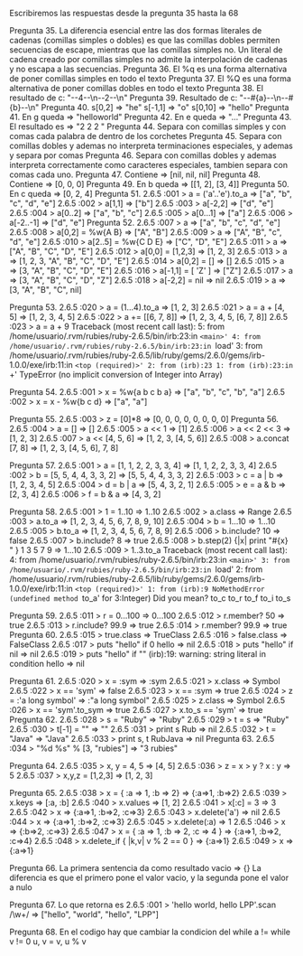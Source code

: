 Escribiremos las respuestas desde la pregunta 35 hasta la 68

Pregunta 35. La diferencia esencial entre las dos formas literales de cadenas (comillas simples o dobles) es que las comillas dobles permiten secuencias de escape, mientras que las comillas simples no.
Un literal de cadena creado por comillas simples no admite la interpolación de cadenas y no escapa a las secuencias.
Pregunta 36. El %q es una forma alternativa de poner comillas simples en todo el texto
Pregunta 37. El %Q es una forma alternativa de poner comillas dobles en todo el texto
Pregunta 38. El resultado de c: "--4--\n--2--\n"
Pregunta 39. Resultado de c:  "--\#{a}--\n--\#{b}--\n"
Pregunta 40. s[0,2] => "he"    s[-1,1] => "o"   s[0,10] => "hello"
Pregunta 41. En g queda => "helloworld"
Pregunta 42. En e queda => "..."
Pregunta 43. El resultado es => "2 2 2 " 
Pregunta 44. Separa con comillas simples y con comas cada palabra de dentro de los corchetes
Pregunta 45. Separa con comillas dobles y ademas no interpreta terminaciones especiales, y ademas y separa por comas
Pregunta 46. Separa con comillas dobles y ademas interpreta correctamente como caracteres especiales, tambien separa con comas cada uno.
Pregunta 47. Contiene => [nil, nil, nil]
Pregunta 48. Contiene => [0, 0, 0] 
Pregunta 49. En b queda => [[1, 2], [3, 4]] 
Pregunta 50. En c queda  => [0, 2, 4] 
Pregunta 51. 2.6.5 :001 > a = ('a'..'e').to_a
			 => ["a", "b", "c", "d", "e"] 
			2.6.5 :002 > a[1,1]
			 => ["b"] 
			2.6.5 :003 > a[-2,2]
			 => ["d", "e"] 
			2.6.5 :004 > a[0..2]
			 => ["a", "b", "c"] 
			2.6.5 :005 > a[0...1]
			 => ["a"] 
			2.6.5 :006 > a[-2..-1]
			 => ["d", "e"] 
Pregunta 52.
			2.6.5 :007 > a
			=> ["a", "b", "c", "d", "e"] 
			2.6.5 :008 > a[0,2] = %w{A B}
			=> ["A", "B"] 
			2.6.5 :009 > a
			=> ["A", "B", "c", "d", "e"] 
			2.6.5 :010 > a[2..5] = %w{C D E}
			=> ["C", "D", "E"] 
			2.6.5 :011 > a
			=> ["A", "B", "C", "D", "E"] 
			2.6.5 :012 > a[0,0] = [1,2,3]
			=> [1, 2, 3] 
			2.6.5 :013 > a
			=> [1, 2, 3, "A", "B", "C", "D", "E"] 
			2.6.5 :014 > a[0,2] = []
			=> [] 
			2.6.5 :015 > a
			=> [3, "A", "B", "C", "D", "E"] 
			2.6.5 :016 > a[-1,1] = [ 'Z' ]
			=> ["Z"] 
			2.6.5 :017 > a
			=> [3, "A", "B", "C", "D", "Z"] 
			2.6.5 :018 > a[-2,2] = nil
			=> nil 
			2.6.5 :019 > a
			=> [3, "A", "B", "C", nil] 
 
Pregunta 53. 
			2.6.5 :020 > a = (1...4).to_a
			 => [1, 2, 3] 
			2.6.5 :021 > a = a + [4, 5]
			 => [1, 2, 3, 4, 5] 
			2.6.5 :022 > a += [[6, 7, 8]]
			 => [1, 2, 3, 4, 5, [6, 7, 8]] 
			2.6.5 :023 > a = a + 9
			Traceback (most recent call last):
			        5: from /home/usuario/.rvm/rubies/ruby-2.6.5/bin/irb:23:in `<main>'
			        4: from /home/usuario/.rvm/rubies/ruby-2.6.5/bin/irb:23:in `load'
			        3: from /home/usuario/.rvm/rubies/ruby-2.6.5/lib/ruby/gems/2.6.0/gems/irb-1.0.0/exe/irb:11:in `<top (required)>'
			        2: from (irb):23
			        1: from (irb):23:in `+'
			TypeError (no implicit conversion of Integer into Array)

Pregunta 54. 
			2.6.5 :001 > x = %w{a b c b a}
			 => ["a", "b", "c", "b", "a"] 
			2.6.5 :002 > x = x - %w{b c d}
			 => ["a", "a"] 

Pregunta 55. 
			2.6.5 :003 > z = [0]*8
			 => [0, 0, 0, 0, 0, 0, 0, 0] 
Pregunta 56. 
			2.6.5 :004 > a = []
			 => [] 
			2.6.5 :005 > a << 1
			 => [1] 
			2.6.5 :006 > a << 2 << 3
			 => [1, 2, 3] 
			2.6.5 :007 > a << [4, 5, 6]
			 => [1, 2, 3, [4, 5, 6]] 
			2.6.5 :008 > a.concat [7, 8]
			 => [1, 2, 3, [4, 5, 6], 7, 8] 

Pregunta 57. 
			2.6.5 :001 > a = [1, 1, 2, 2, 3, 3, 4]
			 => [1, 1, 2, 2, 3, 3, 4] 
			2.6.5 :002 > b = [5, 5, 4, 4, 3, 3, 2]
			 => [5, 5, 4, 4, 3, 3, 2] 
			2.6.5 :003 > c = a | b
			 => [1, 2, 3, 4, 5] 
			2.6.5 :004 > d = b | a
			 => [5, 4, 3, 2, 1] 
			2.6.5 :005 > e = a & b
			 => [2, 3, 4] 
			2.6.5 :006 > f = b & a
			 => [4, 3, 2] 

Pregunta 58.
			2.6.5 :001 > 1 = 1..10
			 => 1..10 
			2.6.5 :002 > a.class
			 => Range 
			2.6.5 :003 > a.to_a
			 => [1, 2, 3, 4, 5, 6, 7, 8, 9, 10] 
			2.6.5 :004 > b = 1...10
			 => 1...10 
			2.6.5 :005 > b.to_a
			 => [1, 2, 3, 4, 5, 6, 7, 8, 9] 
			2.6.5 :006 > b.include? 10
			 => false 
			2.6.5 :007 > b.include? 8
			 => true 
			2.6.5 :008 > b.step(2) {|x| print "#{x} " }
			1 3 5 7 9  => 1...10 
			2.6.5 :009 > 1..3.to_a
			Traceback (most recent call last):
			        4: from /home/usuario/.rvm/rubies/ruby-2.6.5/bin/irb:23:in `<main>'
			        3: from /home/usuario/.rvm/rubies/ruby-2.6.5/bin/irb:23:in `load'
			        2: from /home/usuario/.rvm/rubies/ruby-2.6.5/lib/ruby/gems/2.6.0/gems/irb-1.0.0/exe/irb:11:in `<top (required)>'
			        1: from (irb):9
			NoMethodError (undefined method `to_a' for 3:Integer)
			Did you mean?  to_c
			               to_r
			               to_f
			               to_i
			               to_s

Pregunta 59.
			2.6.5 :011 > r = 0...100
			 => 0...100 
			2.6.5 :012 > r.member? 50
			 => true 
			2.6.5 :013 > r.include? 99.9 
			 => true 
			2.6.5 :014 > r.member? 99.9
			 => true 
Pregunta 60.
			2.6.5 :015 > true.class
			 => TrueClass 
			2.6.5 :016 > false.class
			 => FalseClass 
			2.6.5 :017 > puts "hello" if 0
			hello
			 => nil 
			2.6.5 :018 > puts "hello" if nil
			 => nil 
			2.6.5 :019 > puts "hello" if ""
			(irb):19: warning: string literal in condition
			hello
			 => nil 

Pregunta 61.
			2.6.5 :020 > x = :sym
			 => :sym 
			2.6.5 :021 > x.class
			 => Symbol 
			2.6.5 :022 > x == 'sym'
			 => false 
			2.6.5 :023 > x == :sym
			 => true 
			2.6.5 :024 > z = :'a long symbol'
			 => :"a long symbol" 
			2.6.5 :025 > z.class
			 => Symbol 
			2.6.5 :026 > x == 'sym'.to_sym
			 => true 
			2.6.5 :027 > x.to_s == 'sym'
			 => true 
Pregunta 62.
			2.6.5 :028 > s = "Ruby"
			 => "Ruby" 
			2.6.5 :029 > t = s
			 => "Ruby" 
			2.6.5 :030 > t[-1] = ""
			 => "" 
			2.6.5 :031 > print s
			Rub => nil 
			2.6.5 :032 > t = "Java"
			 => "Java" 
			2.6.5 :033 > print s, t
			RubJava => nil 
Pregunta 63.
			2.6.5 :034 > "%d %s" % [3, "rubies"]
			 => "3 rubies"

Pregunta 64.
			2.6.5 :035 > x, y = 4, 5
			 => [4, 5] 
			2.6.5 :036 > z = x > y ? x : y
			 => 5 
			2.6.5 :037 > x,y,z = [1,2,3]
			 => [1, 2, 3] 


Pregunta 65.
			2.6.5 :038 > x = { :a => 1, :b => 2}
			 => {:a=>1, :b=>2} 
			2.6.5 :039 > x.keys
			 => [:a, :b] 
			2.6.5 :040 > x.values
			 => [1, 2] 
			2.6.5 :041 > x[:c] = 3
			 => 3 
			2.6.5 :042 > x
			 => {:a=>1, :b=>2, :c=>3} 
			2.6.5 :043 > x.delete('a')
			 => nil 
			2.6.5 :044 > x
			 => {:a=>1, :b=>2, :c=>3} 
			2.6.5 :045 > x.delete(:a)
			 => 1 
			2.6.5 :046 > x
			 => {:b=>2, :c=>3} 
			2.6.5 :047 > x = { :a => 1, :b => 2, :c => 4 }
			 => {:a=>1, :b=>2, :c=>4} 
			2.6.5 :048 > x.delete_if { |k,v| v % 2 == 0 }
			 => {:a=>1} 
			2.6.5 :049 > x
			 => {:a=>1} 

Pregunta 66. La primera sentencia da como resultado vacio  => {}
La diferencia es que el primero pone el valor vacio, y la segunda pone el valor a nulo

Pregunta 67. Lo que retorna es 
				2.6.5 :001 > 'hello world, hello LPP'.scan /\w+/
				 => ["hello", "world", "hello", "LPP"] 
 

Pregunta 68. En el codigo hay que cambiar la condicion del while a !=
		while v != 0
		    u, v = v, u % v
